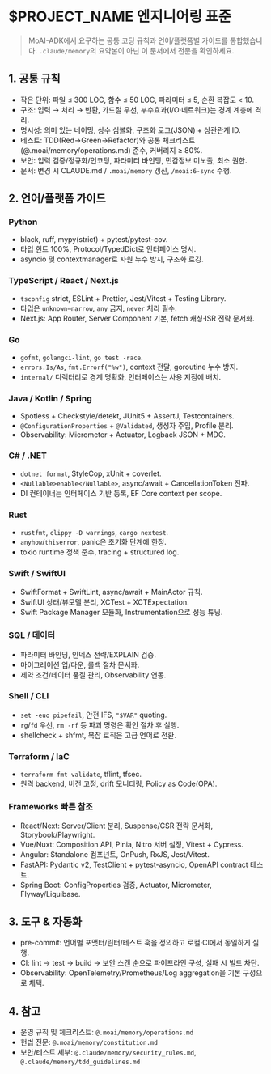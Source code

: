 # $PROJECT_NAME 엔지니어링 표준

> MoAI-ADK에서 요구하는 공통 코딩 규칙과 언어/플랫폼별 가이드를 통합했습니다. `.claude/memory`의 요약본이 아닌 이 문서에서 전문을 확인하세요.

## 1. 공통 규칙
- 작은 단위: 파일 ≤ 300 LOC, 함수 ≤ 50 LOC, 파라미터 ≤ 5, 순환 복잡도 < 10.
- 구조: 입력 → 처리 → 반환, 가드절 우선, 부수효과(I/O·네트워크)는 경계 계층에 격리.
- 명시성: 의미 있는 네이밍, 상수 심볼화, 구조화 로그(JSON) + 상관관계 ID.
- 테스트: TDD(Red→Green→Refactor)와 공통 체크리스트(@.moai/memory/operations.md) 준수, 커버리지 ≥ 80%.
- 보안: 입력 검증/정규화/인코딩, 파라미터 바인딩, 민감정보 미노출, 최소 권한.
- 문서: 변경 시 CLAUDE.md / `.moai/memory` 갱신, `/moai:6-sync` 수행.

## 2. 언어/플랫폼 가이드

### Python
- black, ruff, mypy(strict) + pytest/pytest-cov.
- 타입 힌트 100%, Protocol/TypedDict로 인터페이스 명시.
- asyncio 및 contextmanager로 자원 누수 방지, 구조화 로깅.

### TypeScript / React / Next.js
- `tsconfig` strict, ESLint + Prettier, Jest/Vitest + Testing Library.
- 타입은 `unknown→narrow`, `any` 금지, `never` 처리 필수.
- Next.js: App Router, Server Component 기본, fetch 캐싱·ISR 전략 문서화.

### Go
- `gofmt`, `golangci-lint`, `go test -race`.
- `errors.Is/As`, `fmt.Errorf("%w")`, context 전달, goroutine 누수 방지.
- `internal/` 디렉터리로 경계 명확화, 인터페이스는 사용 지점에 배치.

### Java / Kotlin / Spring
- Spotless + Checkstyle/detekt, JUnit5 + AssertJ, Testcontainers.
- `@ConfigurationProperties` + `@Validated`, 생성자 주입, Profile 분리.
- Observability: Micrometer + Actuator, Logback JSON + MDC.

### C# / .NET
- `dotnet format`, StyleCop, xUnit + coverlet.
- `<Nullable>enable</Nullable>`, async/await + CancellationToken 전파.
- DI 컨테이너는 인터페이스 기반 등록, EF Core context per scope.

### Rust
- `rustfmt`, `clippy -D warnings`, `cargo nextest`.
- `anyhow`/`thiserror`, panic은 초기화 단계에 한정.
- tokio runtime 정책 준수, tracing + structured log.

### Swift / SwiftUI
- SwiftFormat + SwiftLint, async/await + MainActor 규칙.
- SwiftUI 상태/뷰모델 분리, XCTest + XCTExpectation.
- Swift Package Manager 모듈화, Instrumentation으로 성능 튜닝.

### SQL / 데이터
- 파라미터 바인딩, 인덱스 전략/EXPLAIN 검증.
- 마이그레이션 업/다운, 롤백 절차 문서화.
- 제약 조건/데이터 품질 관리, Observability 연동.

### Shell / CLI
- `set -euo pipefail`, 안전 IFS, `"$VAR"` quoting.
- `rg`/`fd` 우선, `rm -rf` 등 파괴 명령은 확인 절차 후 실행.
- shellcheck + shfmt, 복잡 로직은 고급 언어로 전환.

### Terraform / IaC
- `terraform fmt validate`, tflint, tfsec.
- 원격 backend, 버전 고정, drift 모니터링, Policy as Code(OPA).

### Frameworks 빠른 참조
- React/Next: Server/Client 분리, Suspense/CSR 전략 문서화, Storybook/Playwright.
- Vue/Nuxt: Composition API, Pinia, Nitro 서버 설정, Vitest + Cypress.
- Angular: Standalone 컴포넌트, OnPush, RxJS, Jest/Vitest.
- FastAPI: Pydantic v2, TestClient + pytest-asyncio, OpenAPI contract 테스트.
- Spring Boot: ConfigProperties 검증, Actuator, Micrometer, Flyway/Liquibase.

## 3. 도구 & 자동화
- pre-commit: 언어별 포맷터/린터/테스트 훅을 정의하고 로컬·CI에서 동일하게 실행.
- CI: lint → test → build → 보안 스캔 순으로 파이프라인 구성, 실패 시 빌드 차단.
- Observability: OpenTelemetry/Prometheus/Log aggregation을 기본 구성으로 채택.

## 4. 참고
- 운영 규칙 및 체크리스트: `@.moai/memory/operations.md`
- 헌법 전문: `@.moai/memory/constitution.md`
- 보안/테스트 세부: `@.claude/memory/security_rules.md`, `@.claude/memory/tdd_guidelines.md`
